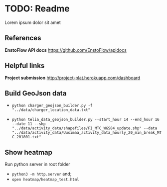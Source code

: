 # TODO: Readme

Lorem ipsum dolor sit amet

## References

**EnstoFlow API docs**
https://github.com/EnstoFlow/apidocs

## Helpful links

**Project submission**
http://project-plat.herokuapp.com/dashboard

## Build GeoJson data
* `python charger_geojson_builder.py -f "../data/charger_location_data.txt"`

* `python telia_data_geojson_builder.py --start_hour 14 --end_hour 16 --date 11 --shp "../data/activity_data/shapefiles/FI_MTC_WGS84_update.shp" --data "../data/activity_data/Uusimaa_activity_data_hourly_20_min_break_MTC_201801.txt" `

## Show heatmap
Run python server in root folder
* `python3 -m http.server` and;
* `open heatmap/heatmap_test.html`

